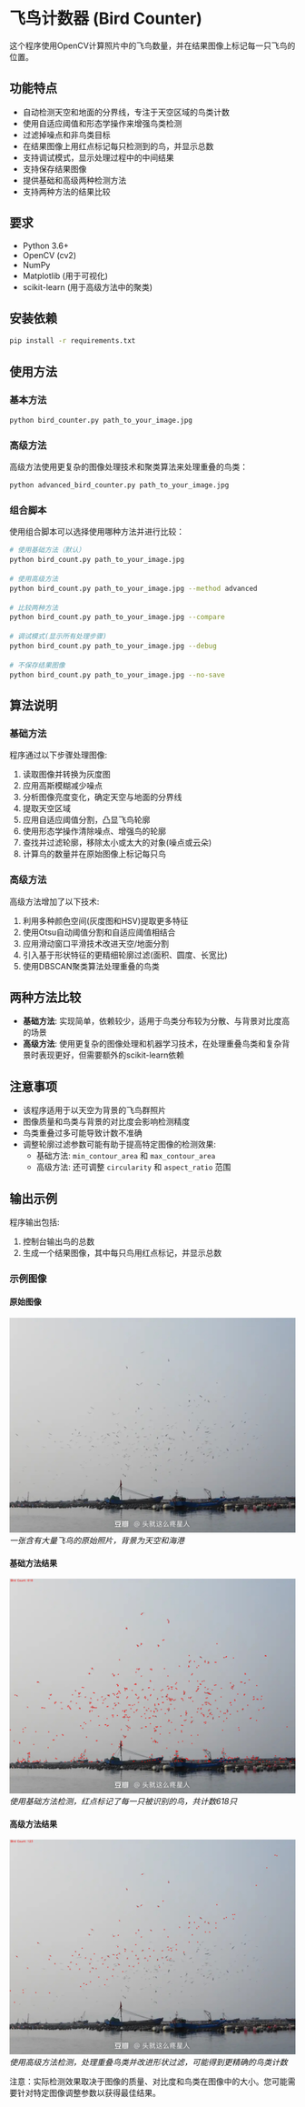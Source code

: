 # 飞鸟计数器 (Bird Counter)

这个程序使用OpenCV计算照片中的飞鸟数量，并在结果图像上标记每一只飞鸟的位置。

## 功能特点

- 自动检测天空和地面的分界线，专注于天空区域的鸟类计数
- 使用自适应阈值和形态学操作来增强鸟类检测
- 过滤掉噪点和非鸟类目标
- 在结果图像上用红点标记每只检测到的鸟，并显示总数
- 支持调试模式，显示处理过程中的中间结果
- 支持保存结果图像
- 提供基础和高级两种检测方法
- 支持两种方法的结果比较

## 要求

- Python 3.6+
- OpenCV (cv2)
- NumPy
- Matplotlib (用于可视化)
- scikit-learn (用于高级方法中的聚类)

## 安装依赖

```bash
pip install -r requirements.txt
```

## 使用方法

### 基本方法

```bash
python bird_counter.py path_to_your_image.jpg
```

### 高级方法

高级方法使用更复杂的图像处理技术和聚类算法来处理重叠的鸟类：

```bash
python advanced_bird_counter.py path_to_your_image.jpg
```

### 组合脚本

使用组合脚本可以选择使用哪种方法并进行比较：

```bash
# 使用基础方法（默认）
python bird_count.py path_to_your_image.jpg

# 使用高级方法
python bird_count.py path_to_your_image.jpg --method advanced

# 比较两种方法
python bird_count.py path_to_your_image.jpg --compare

# 调试模式(显示所有处理步骤)
python bird_count.py path_to_your_image.jpg --debug

# 不保存结果图像
python bird_count.py path_to_your_image.jpg --no-save
```

## 算法说明

### 基础方法

程序通过以下步骤处理图像:

1. 读取图像并转换为灰度图
2. 应用高斯模糊减少噪点
3. 分析图像亮度变化，确定天空与地面的分界线
4. 提取天空区域
5. 应用自适应阈值分割，凸显飞鸟轮廓
6. 使用形态学操作清除噪点、增强鸟的轮廓
7. 查找并过滤轮廓，移除太小或太大的对象(噪点或云朵)
8. 计算鸟的数量并在原始图像上标记每只鸟

### 高级方法

高级方法增加了以下技术:

1. 利用多种颜色空间(灰度图和HSV)提取更多特征
2. 使用Otsu自动阈值分割和自适应阈值相结合
3. 应用滑动窗口平滑技术改进天空/地面分割
4. 引入基于形状特征的更精细轮廓过滤(面积、圆度、长宽比)
5. 使用DBSCAN聚类算法处理重叠的鸟类

## 两种方法比较

- **基础方法**: 实现简单，依赖较少，适用于鸟类分布较为分散、与背景对比度高的场景
- **高级方法**: 使用更复杂的图像处理和机器学习技术，在处理重叠鸟类和复杂背景时表现更好，但需要额外的scikit-learn依赖

## 注意事项

- 该程序适用于以天空为背景的飞鸟群照片
- 图像质量和鸟类与背景的对比度会影响检测精度
- 鸟类重叠过多可能导致计数不准确
- 调整轮廓过滤参数可能有助于提高特定图像的检测效果:
  - 基础方法: `min_contour_area` 和 `max_contour_area` 
  - 高级方法: 还可调整 `circularity` 和 `aspect_ratio` 范围

## 输出示例

程序输出包括:
1. 控制台输出鸟的总数
2. 生成一个结果图像，其中每只鸟用红点标记，并显示总数

### 示例图像

#### 原始图像
![原始图像](example_images/test.jpg)
*一张含有大量飞鸟的原始照片，背景为天空和海港*

#### 基础方法结果
![基础方法处理结果](example_images/test_result.jpg)
*使用基础方法检测，红点标记了每一只被识别的鸟，共计数618只*

#### 高级方法结果
![高级方法处理结果](example_images/test_result_advanced.jpg)
*使用高级方法检测，处理重叠鸟类并改进形状过滤，可能得到更精确的鸟类计数*

注意：实际检测效果取决于图像的质量、对比度和鸟类在图像中的大小。您可能需要针对特定图像调整参数以获得最佳结果。 